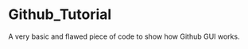 Github_Tutorial
===============

A very basic and flawed piece of code to show how Github GUI works.
